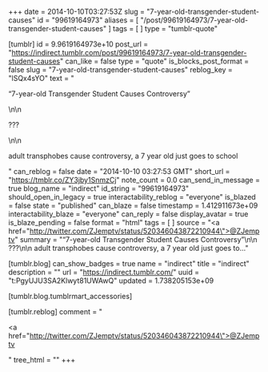 +++
date = 2014-10-10T03:27:53Z
slug = "7-year-old-transgender-student-causes"
id = "99619164973"
aliases = [ "/post/99619164973/7-year-old-transgender-student-causes" ]
tags = [ ]
type = "tumblr-quote"

[tumblr]
id = 9.9619164973e+10
post_url = "https://indirect.tumblr.com/post/99619164973/7-year-old-transgender-student-causes"
can_like = false
type = "quote"
is_blocks_post_format = false
slug = "7-year-old-transgender-student-causes"
reblog_key = "lSQx4sYO"
text = "<p>&ldquo;7-year-old Transgender Student Causes Controversy&rdquo;</p>\n\n<p>???</p>\n\n<p>adult transphobes cause controversy, a 7 year old just goes to school</p>"
can_reblog = false
date = "2014-10-10 03:27:53 GMT"
short_url = "https://tmblr.co/ZY3jby1SnmzCj"
note_count = 0.0
can_send_in_message = true
blog_name = "indirect"
id_string = "99619164973"
should_open_in_legacy = true
interactability_reblog = "everyone"
is_blazed = false
state = "published"
can_blaze = false
timestamp = 1.412911673e+09
interactability_blaze = "everyone"
can_reply = false
display_avatar = true
is_blaze_pending = false
format = "html"
tags = [ ]
source = "<a href=\"http://twitter.com/ZJemptv/status/520346043872210944\">@ZJemptv</a>"
summary = "“7-year-old Transgender Student Causes Controversy”\n\n ???\n\n adult transphobes cause controversy, a 7 year old just goes to..."

[tumblr.blog]
can_show_badges = true
name = "indirect"
title = "indirect"
description = ""
url = "https://indirect.tumblr.com/"
uuid = "t:PgyUJU3SA2Klwyt81UWAwQ"
updated = 1.738205153e+09

[tumblr.blog.tumblrmart_accessories]

[tumblr.reblog]
comment = "<p><a href=\"http://twitter.com/ZJemptv/status/520346043872210944\">@ZJemptv</a></p>"
tree_html = ""
+++

